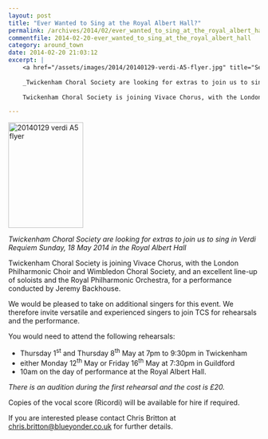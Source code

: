 ```yaml
---
layout: post
title: "Ever Wanted to Sing at the Royal Albert Hall?"
permalink: /archives/2014/02/ever_wanted_to_sing_at_the_royal_albert_hall.html
commentfile: 2014-02-20-ever_wanted_to_sing_at_the_royal_albert_hall
category: around_town
date: 2014-02-20 21:03:12
excerpt: |
    <a href="/assets/images/2014/20140129-verdi-A5-flyer.jpg" title="See larger version of - 20140129 verdi A5 flyer"><img src="/assets/images/2014/20140129-verdi-A5-flyer_thumb.jpg" width="150" height="212" alt="20140129 verdi A5 flyer" class="photo right" /></a>
    
    _Twickenham Choral Society are looking for extras to join us to sing in Verdi Requiem Sunday, 18 May 2014 in the Royal Albert Hall_
    
    Twickenham Choral Society is joining Vivace Chorus, with the London  Philharmonic Choir and Wimbledon Choral Society, and an excellent line-up of  soloists and the Royal Philharmonic Orchestra, for a performance conducted by Jeremy Backhouse.

---
```


<a href="/assets/images/2014/20140129-verdi-A5-flyer.jpg" title="See larger version of - 20140129 verdi A5 flyer"><img src="/assets/images/2014/20140129-verdi-A5-flyer_thumb.jpg" width="150" height="212" alt="20140129 verdi A5 flyer" class="photo right" /></a>

*Twickenham Choral Society are looking for extras to join us to sing in Verdi Requiem Sunday, 18 May 2014 in the Royal Albert Hall*

Twickenham Choral Society is joining Vivace Chorus, with the London Philharmonic Choir and Wimbledon Choral Society, and an excellent line-up of soloists and the Royal Philharmonic Orchestra, for a performance conducted by Jeremy Backhouse.

We would be pleased to take on additional singers for this event. We therefore invite versatile and experienced singers to join TCS for rehearsals and the performance.

You would need to attend the following rehearsals:

-   Thursday 1<sup>st</sup> and Thursday 8<sup>th</sup> May at 7pm to 9:30pm in Twickenham
-   either Monday 12<sup>th</sup> May or Friday 16<sup>th</sup> May at 7:30pm in Guildford
-   10am on the day of performance at the Royal Albert Hall.

*There is an audition during the first rehearsal and the cost is £20.*

Copies of the vocal score (Ricordi) will be available for hire if required.

If you are interested please contact Chris Britton at <chris.britton@blueyonder.co.uk> for further details.
